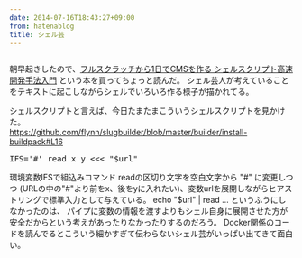 ```yaml
---
date: 2014-07-16T18:43:27+09:00
from: hatenablog
title: シェル芸
---
```


<p><a href="http://amazon.co.jp/o/ASIN/B00LBPGFJS/r7kamura-22"><img src="http://ecx.images-amazon.com/images/I/51r6kpV26GL._AA258_PIkin4,BottomRight,-28,22_AA280_SH20_OU09_.jpg" alt=""></a></p>

<p>朝早起きしたので、<a href="http://amazon.co.jp/o/ASIN/B00LBPGFJS/r7kamura-22">フルスクラッチから1日でCMSを作る シェルスクリプト高速開発手法入門</a> という本を買ってちょっと読んだ。
シェル芸人が考えていることをテキストに起こしながらシェルでいろいろ作る様子が描かれてる。</p>

<p>シェルスクリプトと言えば、今日たまたまこういうシェルスクリプトを見かけた。<br>
<a href="https://github.com/flynn/slugbuilder/blob/master/builder/install-buildpack#L16">https://github.com/flynn/slugbuilder/blob/master/builder/install-buildpack#L16</a></p>

<pre class="code" data-unlink>IFS='#' read x y &lt;&lt;&lt; "$url"</pre>


<p>環境変数IFSで組込みコマンド readの区切り文字を空白文字から "#" に変更しつつ
(URLの中の"#"より前をx、後をyに入れたい)、変数urlを展開しながらヒアストリングで標準入力として与えている。
echo "$url" | read ... というふうにしなかったのは、
パイプに変数の情報を渡すよりもシェル自身に展開させた方が安全だからという考えがあったりなかったりするのだろう。
Docker関係のコードを読んでるとこういう細かすぎて伝わらないシェル芸がいっぱい出てきて面白い。</p>


